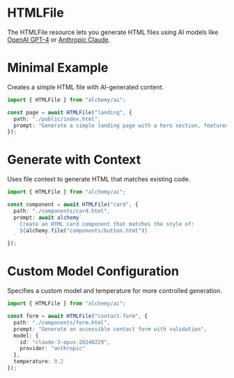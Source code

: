 # HTMLFile

The HTMLFile resource lets you generate HTML files using AI models like [OpenAI GPT-4](https://platform.openai.com/docs/models/gpt-4) or [Anthropic Claude](https://www.anthropic.com/claude).

# Minimal Example

Creates a simple HTML file with AI-generated content.

```ts
import { HTMLFile } from "alchemy/ai";

const page = await HTMLFile("landing", {
  path: "./public/index.html",
  prompt: "Generate a simple landing page with a hero section, features list, and contact form"
});
```

# Generate with Context

Uses file context to generate HTML that matches existing code.

```ts
import { HTMLFile } from "alchemy/ai";

const component = await HTMLFile("card", {
  path: "./components/card.html", 
  prompt: await alchemy`
    Create an HTML card component that matches the style of:
    ${alchemy.file("components/button.html")}
  `
});
```

# Custom Model Configuration

Specifies a custom model and temperature for more controlled generation.

```ts
import { HTMLFile } from "alchemy/ai";

const form = await HTMLFile("contact-form", {
  path: "./components/form.html",
  prompt: "Generate an accessible contact form with validation",
  model: {
    id: "claude-3-opus-20240229",
    provider: "anthropic"
  },
  temperature: 0.2
});
```